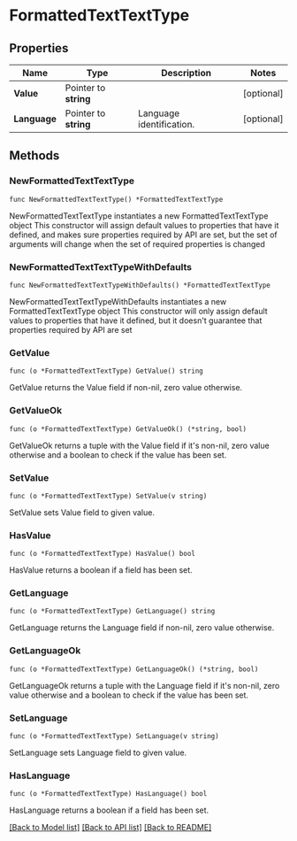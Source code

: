 # FormattedTextTextType

## Properties

Name | Type | Description | Notes
------------ | ------------- | ------------- | -------------
**Value** | Pointer to **string** |  | [optional] 
**Language** | Pointer to **string** | Language identification. | [optional] 

## Methods

### NewFormattedTextTextType

`func NewFormattedTextTextType() *FormattedTextTextType`

NewFormattedTextTextType instantiates a new FormattedTextTextType object
This constructor will assign default values to properties that have it defined,
and makes sure properties required by API are set, but the set of arguments
will change when the set of required properties is changed

### NewFormattedTextTextTypeWithDefaults

`func NewFormattedTextTextTypeWithDefaults() *FormattedTextTextType`

NewFormattedTextTextTypeWithDefaults instantiates a new FormattedTextTextType object
This constructor will only assign default values to properties that have it defined,
but it doesn't guarantee that properties required by API are set

### GetValue

`func (o *FormattedTextTextType) GetValue() string`

GetValue returns the Value field if non-nil, zero value otherwise.

### GetValueOk

`func (o *FormattedTextTextType) GetValueOk() (*string, bool)`

GetValueOk returns a tuple with the Value field if it's non-nil, zero value otherwise
and a boolean to check if the value has been set.

### SetValue

`func (o *FormattedTextTextType) SetValue(v string)`

SetValue sets Value field to given value.

### HasValue

`func (o *FormattedTextTextType) HasValue() bool`

HasValue returns a boolean if a field has been set.

### GetLanguage

`func (o *FormattedTextTextType) GetLanguage() string`

GetLanguage returns the Language field if non-nil, zero value otherwise.

### GetLanguageOk

`func (o *FormattedTextTextType) GetLanguageOk() (*string, bool)`

GetLanguageOk returns a tuple with the Language field if it's non-nil, zero value otherwise
and a boolean to check if the value has been set.

### SetLanguage

`func (o *FormattedTextTextType) SetLanguage(v string)`

SetLanguage sets Language field to given value.

### HasLanguage

`func (o *FormattedTextTextType) HasLanguage() bool`

HasLanguage returns a boolean if a field has been set.


[[Back to Model list]](../README.md#documentation-for-models) [[Back to API list]](../README.md#documentation-for-api-endpoints) [[Back to README]](../README.md)


